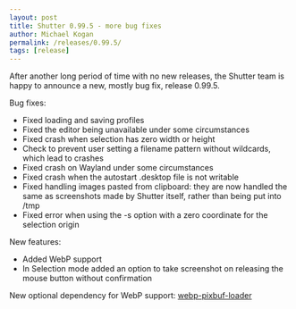 ```yaml
---
layout: post
title: Shutter 0.99.5 - more bug fixes
author: Michael Kogan
permalink: /releases/0.99.5/
tags: [release]
---
```


After another long period of time with no new releases, the Shutter team is happy to announce a new, mostly bug fix, release 0.99.5. 

Bug fixes:

* Fixed loading and saving profiles
* Fixed the editor being unavailable under some circumstances
* Fixed crash when selection has zero width or height
* Check to prevent user setting a filename pattern without wildcards, which lead to crashes
* Fixed crash on Wayland under some circumstances
* Fixed crash when the autostart .desktop file is not writable
* Fixed handling images pasted from clipboard: they are now handled the same as screenshots made by Shutter itself, rather than being put into /tmp
* Fixed error when using the -s option with a zero coordinate for the selection origin

New features:

* Added WebP support
* In Selection mode added an option to take screenshot on releasing the mouse button without confirmation

New optional dependency for WebP support: [webp-pixbuf-loader](https://github.com/aruiz/webp-pixbuf-loader)
